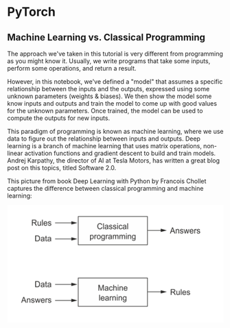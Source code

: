 # PyTorch

## Machine Learning vs. Classical Programming
The approach we've taken in this tutorial is very different from programming as you might know it. Usually, we write programs that take some inputs, perform some operations, and return a result.

However, in this notebook, we've defined a "model" that assumes a specific relationship between the inputs and the outputs, expressed using some unknown parameters (weights & biases). We then show the model some know inputs and outputs and train the model to come up with good values for the unknown parameters. Once trained, the model can be used to compute the outputs for new inputs.

This paradigm of programming is known as machine learning, where we use data to figure out the relationship between inputs and outputs. Deep learning is a branch of machine learning that uses matrix operations, non-linear activation functions and gradient descent to build and train models. Andrej Karpathy, the director of AI at Tesla Motors, has written a great blog post on this topics, titled Software 2.0.

This picture from book Deep Learning with Python by Francois Chollet captures the difference between classical programming and machine learning:

![plot](./oJEQe7k.png)


